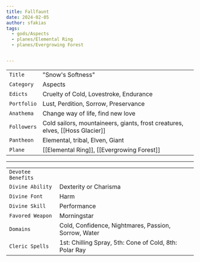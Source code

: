 ```yaml
---
title: Fallfaunt
date: 2024-02-05
author: sfakias
tags:
  - gods/Aspects
  - planes/Elemental Ring
  - planes/Evergrowing Forest


---
```

| | |
| --- | --- |
| `Title` | "Snow's Softness" |
| `Category` | Aspects |
| `Edicts` | Cruelty of Cold, Lovestroke, Endurance  |
| `Portfolio` | Lust, Perdition, Sorrow, Preservance |
| `Anathema` | Change way of life, find new love |
| `Followers` | Cold sailors, mountaineers, giants, frost creatures, elves, [[Hoss Glacier]] |
| `Pantheon` | Elemental, tribal, Elven, Giant |
| `Plane` | [[Elemental Ring]], [[Evergrowing Forest]] |

---
| | |
| --- | --- |
| `Devotee Benefits` |
| `Divine Ability` | Dexterity or Charisma |
| `Divine Font` | Harm |
| `Divine Skill` | Performance |
| `Favored Weapon` | Morningstar |
| `Domains` | Cold, Confidence, Nightmares, Passion, Sorrow, Water |
| `Cleric Spells` | 1st: Chilling Spray, 5th: Cone of Cold, 8th: Polar Ray |
